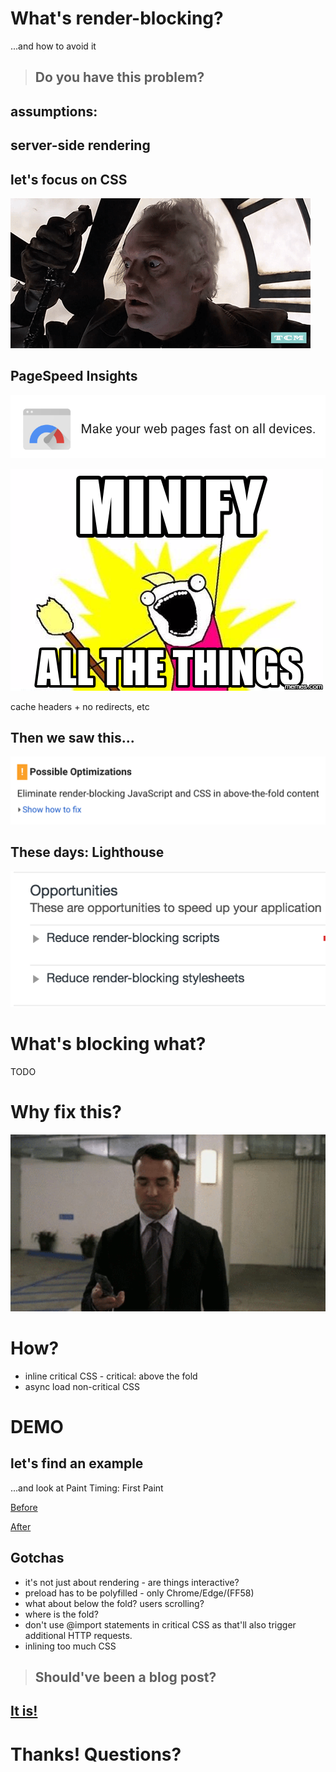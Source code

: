 # What's render-blocking?

...and how to avoid it


> ## Do you have this problem?


## assumptions:

## server-side rendering
## let's focus on CSS


![](img/back-in-time.gif)


## PageSpeed Insights

![](img/pagespeed.png)


![](img/minify.png)

cache headers + no redirects, etc


## Then we saw this...

![](img/pagespeed-problem.png)


## These days: Lighthouse

![](img/lighthouse-problem.png)


# What's blocking what?

TODO


# Why fix this?


<img style="width: 80vw;" src="img/mobile-throw.gif">


# How?

* inline critical CSS - critical: above the fold
* async load non-critical CSS


# DEMO

## let's find an example

...and look at Paint Timing: First Paint


[Before](https://csabapalfi.github.io/whats-render-blocking/example/original/)




[After](https://csabapalfi.github.io/whats-render-blocking/example/original/)


## Gotchas

* it's not just about rendering - are things interactive?
* preload has to be polyfilled - only Chrome/Edge/(FF58)
* what about below the fold? users scrolling?
* where is the fold? 
* don't use @import statements in critical CSS as that'll also trigger additional HTTP requests.
* inlining too much CSS


> ## Should've been a blog post?

## [It is!](https://csabapalfi.github.io/eliminate-render-blocking/)


# Thanks! Questions?

